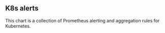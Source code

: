 K8s alerts
----------

This chart is a collection of Prometheus alerting and aggregation rules for Kubernetes.  
